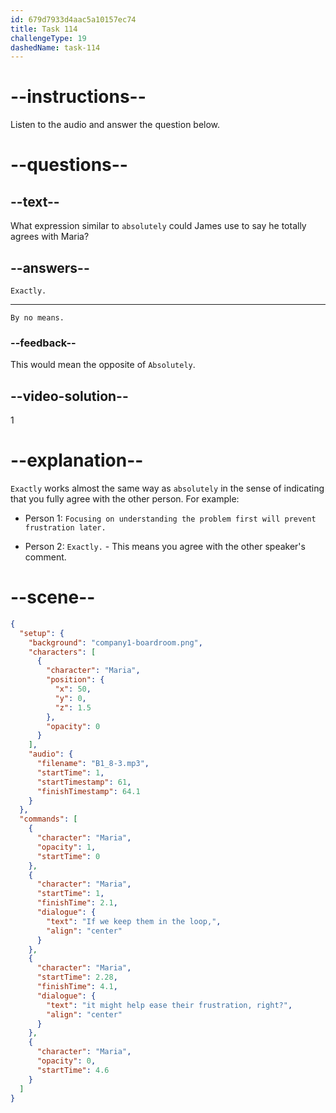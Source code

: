 ```yaml
---
id: 679d7933d4aac5a10157ec74
title: Task 114
challengeType: 19
dashedName: task-114
---
```


<!-- (Audio) Maria: If we keep them in the loop, it might help ease their frustration, right? -->

<!-- SPEAKING -->

# --instructions--

Listen to the audio and answer the question below.

# --questions--

## --text--

What expression similar to `absolutely` could James use to say he totally agrees with Maria?

## --answers--

`Exactly.`

---

`By no means.`

### --feedback--

This would mean the opposite of `Absolutely`.

## --video-solution--

1

# --explanation--

`Exactly` works almost the same way as `absolutely` in the sense of indicating that you fully agree with the other person. For example:

- Person 1: `Focusing on understanding the problem first will prevent frustration later.`

- Person 2: `Exactly.` - This means you agree with the other speaker's comment.

# --scene--

```json
{
  "setup": {
    "background": "company1-boardroom.png",
    "characters": [
      {
        "character": "Maria",
        "position": {
          "x": 50,
          "y": 0,
          "z": 1.5
        },
        "opacity": 0
      }
    ],
    "audio": {
      "filename": "B1_8-3.mp3",
      "startTime": 1,
      "startTimestamp": 61,
      "finishTimestamp": 64.1
    }
  },
  "commands": [
    {
      "character": "Maria",
      "opacity": 1,
      "startTime": 0
    },
    {
      "character": "Maria",
      "startTime": 1,
      "finishTime": 2.1,
      "dialogue": {
        "text": "If we keep them in the loop,",
        "align": "center"
      }
    },
    {
      "character": "Maria",
      "startTime": 2.28,
      "finishTime": 4.1,
      "dialogue": {
        "text": "it might help ease their frustration, right?",
        "align": "center"
      }
    },
    {
      "character": "Maria",
      "opacity": 0,
      "startTime": 4.6
    }
  ]
}
```
